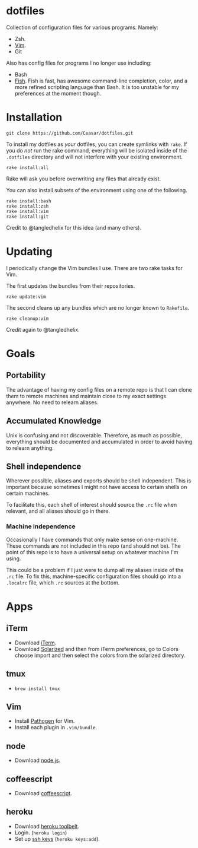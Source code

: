 # dotfiles

Collection of configuration files for various programs. Namely:

*   Zsh.
*   [Vim](http://www.vim.org/download.php).
*   Git

Also has config files for programs I no longer use including:

*   Bash
*   [Fish](http://ridiculousfish.com/shell/). Fish is fast, has awesome
    command-line completion, color, and a more refined scripting language than
    Bash. It is too unstable for my preferences at the moment though.


# Installation

    git clone https://github.com/Ceasar/dotfiles.git

To install my dotfiles as *your* dotfiles, you can create symlinks with `rake`. If you do *not* run the rake command, everything will be isolated inside of the `.dotfiles` directory and will not interfere with your existing environment.

    rake install:all

Rake will ask you before overwriting any files that already exist.

You can also install subsets of the environment using one of the following.

    rake install:bash
    rake install:zsh
    rake install:vim
    rake install:git

Credit to @tangledhelix for this idea (and many others).

# Updating

I periodically change the Vim bundles I use. There are two rake tasks for Vim.

The first updates the bundles from their repositories.

    rake update:vim

The second cleans up any bundles which are no longer known to `Rakefile`.

    rake cleanup:vim

Credit again to @tangledhelix.

# Goals

## Portability

The advantage of having my config files on a remote repo is that I can clone them to remote machines and maintain close to my exact settings anywhere. No need to relearn aliases.

## Accumulated Knowledge

Unix is confusing and not discoverable. Therefore, as much as possible,
everything should be documented and accumulated in order to avoid having to
relearn anything.

## Shell independence

Wherever possible, aliases and exports should be shell independent. This is
important because sometimes I might not have access to certain shells on
certain machines.

To facilitate this, each shell of interest should source the `.rc` file when
relevant, and all aliases should go in there.

### Machine independence

Occasionally I have commands that only make sense on one-machine. These
commands are not included in this repo (and should not be). The point of this
repo is to have a universal setup on whatever machine I'm using.

This could be a problem if I just were to dump all my aliases inside of the `.rc` file. To fix this, machine-specific configuration files should go into a `.localrc` file, which `.rc` sources at the bottom.


# Apps

iTerm
-----
*   Download [iTerm](http://code.google.com/p/iterm2/).
*   Download [Solarized](http://ethanschoonover.com/solarized) and then from iTerm preferences, go to Colors
    choose import and then select the colors from the solarized directory.

tmux
----
*   `brew install tmux`

Vim
---
*   Install [Pathogen](https://github.com/tpope/vim-pathogen) for Vim.
*   Install each plugin in `.vim/bundle`.

node
----
*   Download [node.js](http://nodejs.org/#download).

coffeescript
------------
*   Download [coffeescript](http://coffeescript.org/#installation).

heroku
------
*   Download [heroku toolbelt](https://toolbelt.heroku.com/).
*   Login. (`heroku login`)
*   Set up [ssh keys](https://devcenter.heroku.com/articles/keys) (`heroku keys:add`).
